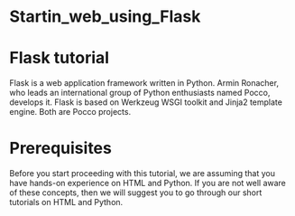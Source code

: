 # Startin_web_using_Flask
<h1>Flask tutorial</h1>
Flask is a web application framework written in Python. Armin Ronacher, who leads an international group of Python enthusiasts named Pocco, develops it. Flask is based on Werkzeug WSGI toolkit and Jinja2 template engine. Both are Pocco projects.
<h1>Prerequisites</h1>
Before you start proceeding with this tutorial, we are assuming that you have hands-on experience on HTML and Python. If you are not well aware of these concepts, then we will suggest you to go through our short tutorials on HTML and Python.
